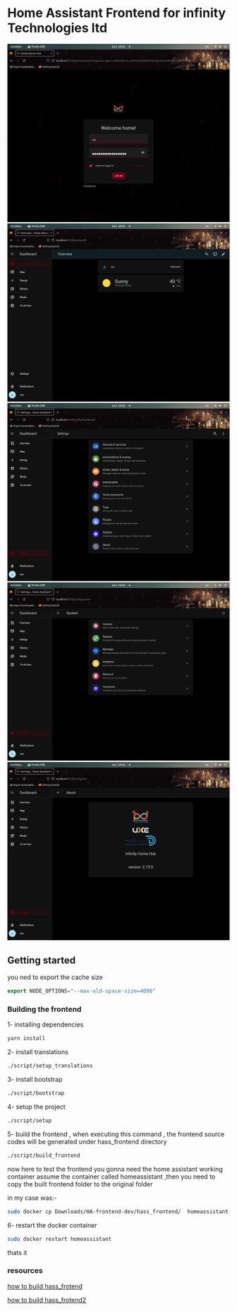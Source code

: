 # Home Assistant Frontend for infinity Technologies ltd


<img src="docs/Screenshot from 2024-07-01 16-51-04.png" >

<img src="docs/Screenshot from 2024-07-01 16-51-16.png" >

<img src="docs/Screenshot from 2024-07-01 16-51-24.png" >


<img src="docs/Screenshot from 2024-07-01 16-51-28.png" >

<img src="docs/Screenshot from 2024-07-01 16-51-37.png" >


## Getting started 


you ned to export the cache size 

```cpp
export NODE_OPTIONS="--max-old-space-size=4096"
```

### Building the frontend

1- installing dependencies

```bash
yarn install
```

2- install translations

```bash
./script/setup_translations 
```

3- install bootstrap

```bash
./script/bootstrap 
```

4- setup the project 

```bash
./script/setup
```

5- build the frontend , when executing this command , the frontend source codes will be generated under hass_frontend directory

```bash
./script/build_frontend 
```



now here to test the frontend you gonna need the home assistant working container assume the container called homeassistant ,then you need to copy the built frontend folder to the original folder

in my case was:-

```bash
sudo docker cp Downloads/HA-frontend-dev/hass_frontend/  homeassistant:/usr/local/lib/python3.12/site-packages/
```

6- restart the docker container

```bash
sudo docker restart homeassistant
```


thats it 

### resources 

<a href="https://www.home-assistant.io/integrations/frontend/">how to build hass_frotend</a>



<a href="https://developers.home-assistant.io/docs/frontend/development/">how to build hass_frotend2</a>